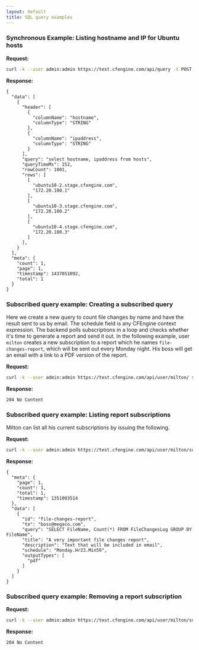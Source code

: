 ```yaml
---
layout: default
title: SQL query examples
---
```


### Synchronous Example: Listing hostname and IP for Ubuntu hosts

**Request:**

```bash
curl -k --user admin:admin https://test.cfengine.com/api/query -X POST -d '{ "query": "SELECT Hosts.HostName, Hosts.IPAddress FROM Hosts"}'
```

**Response:**

```
{
  "data": [
    {
      "header": [
        {
          "columnName": "hostname",
          "columnType": "STRING"
        },
        {
          "columnName": "ipaddress",
          "columnType": "STRING"
        }
      ],
      "query": "select hostname, ipaddress from hosts",
      "queryTimeMs": 152,
      "rowCount": 1001,
      "rows": [
        [
          "ubuntu10-2.stage.cfengine.com",
          "172.20.100.1"
        ],
        [
          "ubuntu10-3.stage.cfengine.com",
          "172.20.100.2"
        ],
        [
          "ubuntu10-4.stage.cfengine.com",
          "172.20.100.3"
        ]
      ],
    }
  ],
  "meta": {
    "count": 1,
    "page": 1,
    "timestamp": 1437051092,
    "total": 1
  }
}
```

### Subscribed query example: Creating a subscribed query

Here we create a new query to count file changes by name and have the result
sent to us by email. The schedule field is any CFEngine context expression.
The backend polls subscriptions in a loop and checks whether it's time to
generate a report and send it out. In the following example, user `milton`
creates a new subscription to a report which he names `file-changes-report`,
which will be sent out every Monday night. His boss will get an email with a
link to a PDF version of the report.

**Request:**

```bash
curl -k --user admin:admin https://test.cfengine.com/api/user/milton/ subscription/query/file-changes-report -X PUT -d '{"to": "boss@megaco.com", "query": "SELECT FileName, Count(*) FROM FileChangesLog GROUP BY FileName", "schedule": "Monday.Hr23.Min59", "title": "A very important file changes report""description": "Text that will be included in email""outputTypes": [ "pdf" ] }'
```

**Response:**

```
204 No Content
```

### Subscribed query example: Listing report subscriptions

Milton can list all his current subscriptions by issuing the following.

**Request:**

```bash
curl -k --user admin:admin https://test.cfengine.com/api/user/milton/subscription/query
```

**Response:**

```
{
  "meta": {
    "page": 1,
    "count": 1,
    "total": 1,
    "timestamp": 1351003514
  },
  "data": [
    {
      "id": "file-changes-report",
      "to": "boss@megaco.com",
      "query": "SELECT FileName, Count(*) FROM FileChangesLog GROUP BY FileName",
      "title": "A very important file changes report",
      "description": "Text that will be included in email",
      "schedule": "Monday.Hr23.Min59",
      "outputTypes": [
        "pdf"
      ]
    }
  ]
}
```

### Subscribed query example: Removing a report subscription

**Request:**

```bash
curl -k --user admin:admin https://test.cfengine.com/api/user/milton/subscription/query/file-changes-report -X DELETE
```

**Response:**

```
204 No Content
```

